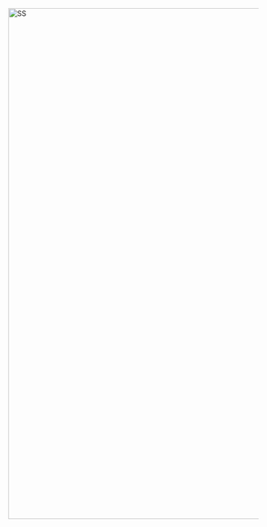 <img width="1919" height="1030" alt="SS" src="https://github.com/user-attachments/assets/5b696413-f363-455e-9b82-ffa58d20b431" />
